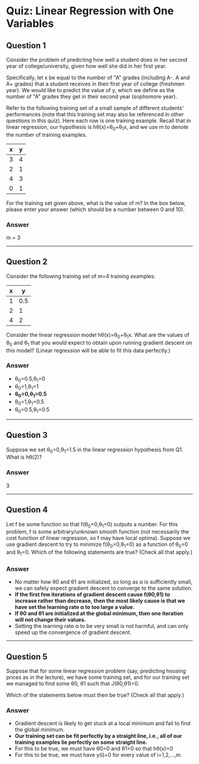 # Quiz: Linear Regression with One Variables

## Question 1

Consider the problem of predicting how well a student does in her second year of college/university, given how well she did in her first year.

Specifically, let x be equal to the number of "A" grades (including A-. A and A+ grades) that a student receives in their first year of college (freshmen year). We would like to predict the value of y, which we define as the number of "A" grades they get in their second year (sophomore year).

Refer to the following training set of a small sample of different students' performances (note that this training set may also be referenced in other questions in this quiz). Here each row is one training example. Recall that in linear regression, our hypothesis is hθ(x)=θ<sub>0</sub>+θ<sub>1</sub>x, and we use m to denote the number of training examples.

|x|y|
|-|-|
|3|4|
|2|1|
|4|3|
|0|1|

For the training set given above, what is the value of m? In the box below, please enter your answer (which should be a number between 0 and 10).

### Answer

m = 3

---

## Question 2

Consider the following training set of m=4 training examples:

|x|y|
|-|-|
|1|0.5|
|2|1|
|4|2|

Consider the linear regression model hθ(x)=θ<sub>0</sub>+θ<sub>1</sub>x. What are the values of θ<sub>0</sub> and θ<sub>1</sub> that you would expect to obtain upon running gradient descent on this model? (Linear regression will be able to fit this data perfectly.)

### Answer
* θ<sub>0</sub>=0.5,θ<sub>1</sub>=0
* θ<sub>0</sub>=1,θ<sub>1</sub>=1
* **θ<sub>0</sub>=0,θ<sub>1</sub>=0.5**
* θ<sub>0</sub>=1,θ<sub>1</sub>=0.5
* θ<sub>0</sub>=0.5,θ<sub>1</sub>=0.5

---

## Question 3

Suppose we set θ<sub>0</sub>=0,θ<sub>1</sub>=1.5 in the linear regression hypothesis from Q1. What is hθ(2)?

### Answer

3

---

## Question 4
Let f be some function so that f(θ<sub>0</sub>=0,θ<sub>1</sub>=0) outputs a number. For this problem, f is some arbitrary/unknown smooth function (not necessarily the cost function of linear regression, so f may have local optima). Suppose we use gradient descent to try to minimize f(θ<sub>0</sub>=0,θ<sub>1</sub>=0) as a function of θ<sub>0</sub>=0 and θ<sub>1</sub>=0. Which of the following statements are true? (Check all that apply.)

### Answer
* No matter how θ0 and θ1 are initialized, so long as α is sufficiently small, we can safely expect gradient descent to converge to the same solution.
* **If the first few iterations of gradient descent cause f(θ0,θ1) to increase rather than decrease, then the most likely cause is that we have set the learning rate α to too large a value.**
* **If θ0 and θ1 are initialized at the global minimum, then one iteration will not change their values.**
* Setting the learning rate α to be very small is not harmful, and can only speed up the convergence of gradient descent.

---

## Question 5
Suppose that for some linear regression problem (say, predicting housing prices as in the lecture), we have some training set, and for our training set we managed to find some θ0, θ1 such that J(θ0,θ1)=0.

Which of the statements below must then be true? (Check all that apply.)

### Answer
* Gradient descent is likely to get stuck at a local minimum and fail to find the global minimum.
* **Our training set can be fit perfectly by a straight line, i.e., all of our training examples lie perfectly on some straight line.**
* For this to be true, we must have θ0=0 and θ1=0
so that hθ(x)=0
* For this to be true, we must have y(i)=0 for every value of i=1,2,…,m.
